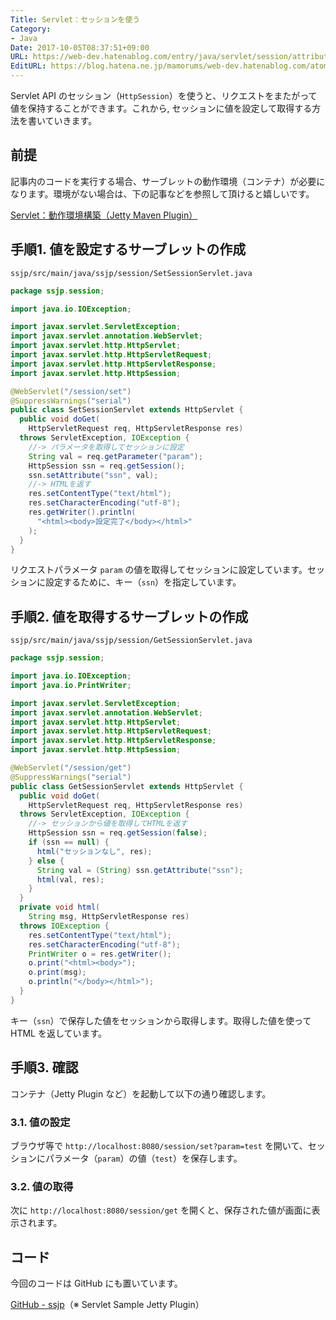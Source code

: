 ```yaml
---
Title: Servlet：セッションを使う
Category:
- Java
Date: 2017-10-05T08:37:51+09:00
URL: https://web-dev.hatenablog.com/entry/java/servlet/session/attribute-set-get
EditURL: https://blog.hatena.ne.jp/mamorums/web-dev.hatenablog.com/atom/entry/8599973812304939203
---
```


Servlet API のセッション（`HttpSession`）を使うと、リクエストをまたがって値を保持することができます。これから,
セッションに値を設定して取得する方法を書いていきます。


## 前提
記事内のコードを実行する場合、サーブレットの動作環境（コンテナ）が必要になります。環境がない場合は、下の記事などを参照して頂けると嬉しいです。

[Servlet：動作環境構築（Jetty Maven Plugin）](/entry/java/servlet/env/jetty-maven-plugin)


## 手順1. 値を設定するサーブレットの作成

`ssjp/src/main/java/ssjp/session/SetSessionServlet.java`

```java
package ssjp.session;

import java.io.IOException;

import javax.servlet.ServletException;
import javax.servlet.annotation.WebServlet;
import javax.servlet.http.HttpServlet;
import javax.servlet.http.HttpServletRequest;
import javax.servlet.http.HttpServletResponse;
import javax.servlet.http.HttpSession;

@WebServlet("/session/set")
@SuppressWarnings("serial")
public class SetSessionServlet extends HttpServlet {
  public void doGet(
    HttpServletRequest req, HttpServletResponse res)
  throws ServletException, IOException {
    //-> パラメータを取得してセッションに設定
    String val = req.getParameter("param");
    HttpSession ssn = req.getSession();
    ssn.setAttribute("ssn", val);
    //-> HTMLを返す
    res.setContentType("text/html");
    res.setCharacterEncoding("utf-8");
    res.getWriter().println(
      "<html><body>設定完了</body></html>"
    );
  }
}
```


リクエストパラメータ `param` の値を取得してセッションに設定しています。セッションに設定するために、キー（`ssn`）を指定しています。


## 手順2. 値を取得するサーブレットの作成

`ssjp/src/main/java/ssjp/session/GetSessionServlet.java`

```java
package ssjp.session;

import java.io.IOException;
import java.io.PrintWriter;

import javax.servlet.ServletException;
import javax.servlet.annotation.WebServlet;
import javax.servlet.http.HttpServlet;
import javax.servlet.http.HttpServletRequest;
import javax.servlet.http.HttpServletResponse;
import javax.servlet.http.HttpSession;

@WebServlet("/session/get")
@SuppressWarnings("serial")
public class GetSessionServlet extends HttpServlet {
  public void doGet(
    HttpServletRequest req, HttpServletResponse res)
  throws ServletException, IOException {
    //-> セッションから値を取得してHTMLを返す
    HttpSession ssn = req.getSession(false);
    if (ssn == null) {
      html("セッションなし", res);
    } else {
      String val = (String) ssn.getAttribute("ssn");
      html(val, res);
    }
  }
  private void html(
    String msg, HttpServletResponse res)
  throws IOException {
    res.setContentType("text/html");
    res.setCharacterEncoding("utf-8");
    PrintWriter o = res.getWriter();
    o.print("<html><body>");
    o.print(msg);
    o.println("</body></html>");
  }
}
```

キー（`ssn`）で保存した値をセッションから取得します。取得した値を使って HTML を返しています。


## 手順3. 確認
コンテナ（Jetty Plugin など）を起動して以下の通り確認します。

### 3.1. 値の設定
ブラウザ等で `http://localhost:8080/session/set?param=test` を開いて、セッションにパラメータ（`param`）の値（`test`）を保存します。

### 3.2. 値の取得
次に `http://localhost:8080/session/get` を開くと、保存された値が画面に表示されます。


## コード
今回のコードは GitHub にも置いています。

[GitHub - ssjp](https://github.com/mamorum/blog-code/tree/master/servlet/ssjp)（※ Servlet Sample Jetty Plugin）

